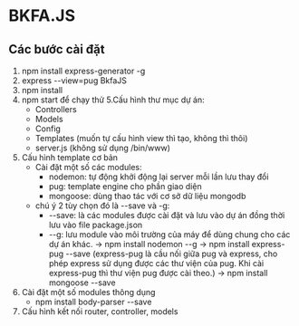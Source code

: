 # BKFA.JS
## Các bước cài đặt
1. npm install express-generator -g
2. express --view=pug BkfaJS
3. npm install
4. npm start để chạy thử
5.Cấu hình thư mục dự án:
	+ Controllers
	+ Models
	+ Config
	+ Templates (muốn tự cấu hình view thì tạo, không thì thôi)
	+ server.js (không sử dụng /bin/www)
6. Cấu hình template cơ bản
	- Cài đặt một số các modules:
		+ nodemon: tự động khởi động lại server mỗi lần lưu thay đổi
		+ pug: template engine cho phần giao diện
		+ mongoose: dùng thao tác với cơ sở dữ liệu mongodb
	- chú ý 2 tùy chọn đó là --save và -g:
		+ --save: là các modules được cài đặt và lưu vào dự án đồng thời lưu vào file package.json
		+ --g: lưu module vào môi trường của máy để dùng chung cho các dự án khác.
	-> npm install nodemon --g
	-> npm install express-pug --save
	(express-pug là cầu nối giữa pug và express, cho phép express sử dụng được các thư viện của pug. Khi cài express-pug thì thư viện pug được cài theo.﻿)
	-> npm install mongoose --save
7. Cài đặt một số modules thông dụng
	+ npm install body-parser --save
8. Cấu hình kết nối router, controller, models
